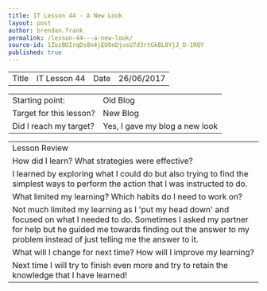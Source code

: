 ```yaml
---
title: IT Lesson 44 - A New Look
layout: post
author: brendan.frank
permalink: /lesson-44---a-new-look/
source-id: 1ZozBUIrqDs8n4jEUOnDjusU7d3rtGkBL0YjJ_D-1RQY
published: true
---
```

<table>
  <tr>
    <td>Title</td>
    <td>IT Lesson 44</td>
    <td>Date</td>
    <td>26/06/2017</td>
  </tr>
</table>


<table>
  <tr>
    <td>Starting point:</td>
    <td>Old Blog</td>
  </tr>
  <tr>
    <td>Target for this lesson?</td>
    <td>New Blog</td>
  </tr>
  <tr>
    <td>Did I reach my target? </td>
    <td>Yes, I gave my blog a new look</td>
  </tr>
</table>


<table>
  <tr>
    <td>Lesson Review</td>
  </tr>
  <tr>
    <td>How did I learn? What strategies were effective? </td>
  </tr>
  <tr>
    <td>I learned by exploring what I could do but also trying to find the simplest ways to perform the action that I was instructed to do.</td>
  </tr>
  <tr>
    <td>What limited my learning? Which habits do I need to work on? </td>
  </tr>
  <tr>
    <td>Not much limited my learning as I 'put my head down' and focused on what I needed to do. Sometimes I asked my partner for help but he guided me towards finding out the answer to my problem instead of just telling me the answer to it.</td>
  </tr>
  <tr>
    <td>What will I change for next time? How will I improve my learning?</td>
  </tr>
  <tr>
    <td>Next time I will try to finish even more and try to retain the knowledge that I have learned!</td>
  </tr>
</table>


